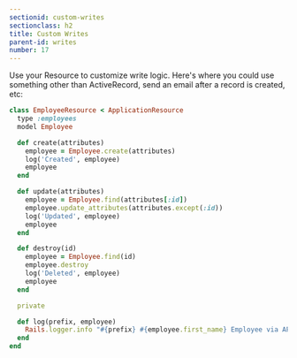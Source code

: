 ```yaml
---
sectionid: custom-writes
sectionclass: h2
title: Custom Writes
parent-id: writes
number: 17
---
```


Use your Resource to customize write logic. Here's where you could use
something other than ActiveRecord, send an email after a record is
created, etc:

```ruby
class EmployeeResource < ApplicationResource
  type :employees
  model Employee

  def create(attributes)
    employee = Employee.create(attributes)
    log('Created', employee)
    employee
  end

  def update(attributes)
    employee = Employee.find(attributes[:id])
    employee.update_attributes(attributes.except(:id))
    log('Updated', employee)
    employee
  end

  def destroy(id)
    employee = Employee.find(id)
    employee.destroy
    log('Deleted', employee)
    employee
  end

  private

  def log(prefix, employee)
    Rails.logger.info "#{prefix} #{employee.first_name} Employee via API"
  end
end
````
